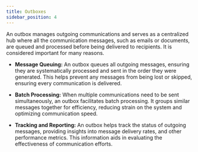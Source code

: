 ```yaml
---
title: Outboxes
sidebar_position: 4
---
```


An outbox manages outgoing communications and serves as a centralized hub where all the communication messages, such as emails or documents, are queued and processed before being delivered to recipients. It is considered important for many reasons.

- **Message Queuing:** An outbox queues all outgoing messages, ensuring they are systematically processed and sent in the order they were generated. This helps prevent any messages from being lost or skipped, ensuring every communication is delivered.

- **Batch Processing:** When multiple communications need to be sent simultaneously, an outbox facilitates batch processing. It groups similar messages together for efficiency, reducing strain on the system and optimizing communication speed.

- **Tracking and Reporting:** An outbox helps track the status of outgoing messages, providing insights into message delivery rates, and other performance metrics. This information aids in evaluating the effectiveness of communication efforts.